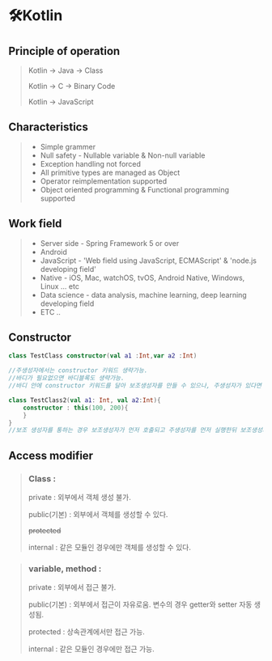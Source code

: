 # 🛠️Kotlin

## Principle of operation

> Kotlin -> Java -> Class
>
> Kotlin -> C -> Binary Code
>
> Kotlin -> JavaScript



## Characteristics

> + Simple grammer
> + Null safety - Nullable variable & Non-null variable
> + Exception handling not forced
> + All primitive types are managed as Object
> + Operator reimplementation supported
> + Object oriented programming & Functional programming supported



## Work field

> + Server side - Spring Framework 5 or over
> + Android
> + JavaScript - 'Web field using JavaScript, ECMAScript' & 'node.js developing field'
> + Native - iOS, Mac, watchOS, tvOS, Android Native, Windows, Linux ... etc
> + Data science - data analysis, machine learning, deep learning developing field
> + ETC ..



## Constructor

`````kotlin
class TestClass constructor(val a1 :Int,var a2 :Int)

//주생성자에서는 constructor 키워드 생략가능.
//바디가 필요없으면 바디블록도 생략가능.
//바디 안에 constructor 키워드를 달아 보조생성자를 만들 수 있으나, 주생성자가 있다면 주생설자를 호출해줘야함.

class TestClass2(val a1: Int, val a2:Int){
    constructor : this(100, 200){
    }
}
//보조 생성자를 통하는 경우 보조생성자가 먼저 호출되고 주생성자를 먼저 실행한뒤 보조생성자의 블록이 실행된다.
`````



## Access modifier

> ### Class :
>
> private : 외부에서 객체 생성 불가.
>
> public(기본) : 외부에서 객체를 생성할 수 있다.
>
> ~~protected~~
>
> internal : 같은 모듈인 경우에만 객체를 생성할 수 있다.

> ### variable, method :
>
> private : 외부에서 접근 불가.
>
> public(기본) : 외부에서 접근이 자유로움. 변수의 경우 getter와 setter 자동 생성됨.
>
> protected : 상속관계에서만 접근 가능.
>
> internal : 같은 모듈인 경우에만 접근 가능.











